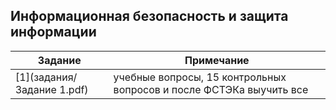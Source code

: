 ## Информационная безопасность и защита информации

| Задание                    | Примечание                                                          |
|----------------------------|---------------------------------------------------------------------|
| [1](задания/Задание 1.pdf) | учебные вопросы, 15 контрольных вопросов и после ФСТЭКа выучить все |
